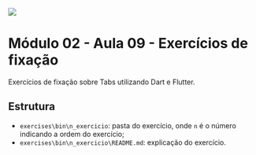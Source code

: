 ![](https://i.imgur.com/xG74tOh.png)

# Módulo 02 - Aula 09 - Exercícios de fixação

Exercícios de fixação sobre Tabs utilizando Dart e Flutter.

## Estrutura

- `exercises\bin\n_exercicio`: pasta do exercício, onde `n` é o número indicando a ordem do exercício;
- `exercises\bin\n_exercicio\README.md`: explicação do exercício.
